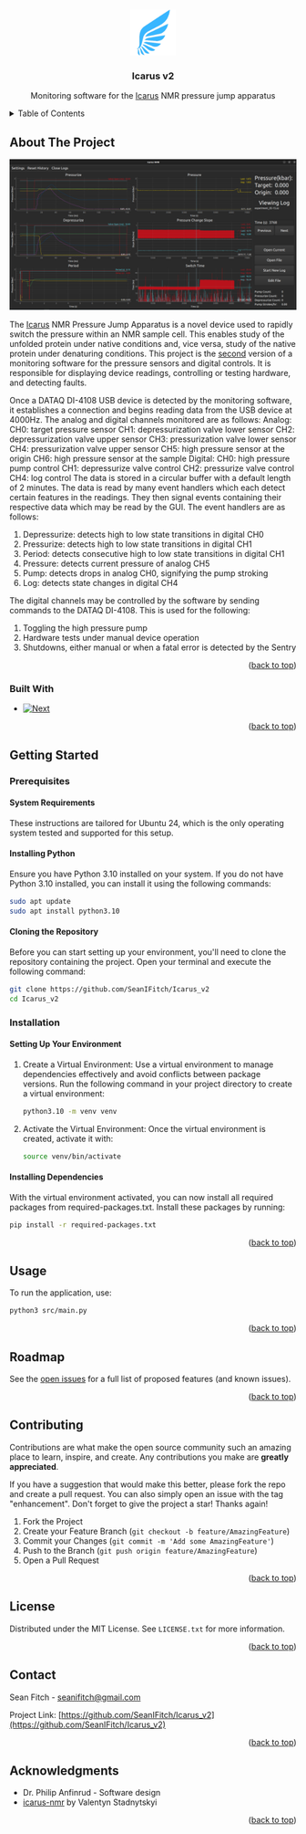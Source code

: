 <a name="readme-top"></a>


<!-- PROJECT LOGO -->
<br />
<div align="center">
  <a href="https://github.com/SeanIFitch/icarus_v2">
    <img src="images/wing.png" alt="Logo" width="80" height="80">
  </a>

<h3 align="center">Icarus v2</h3>

  <p align="center">
    Monitoring software for the <a href="https://pubmed.ncbi.nlm.nih.gov/29666248/">Icarus</a> NMR pressure jump apparatus
  </p>
</div>



<!-- TABLE OF CONTENTS -->
<details>
  <summary>Table of Contents</summary>
  <ol>
    <li>
      <a href="#about-the-project">About The Project</a>
      <ul>
        <li><a href="#built-with">Built With</a></li>
      </ul>
    </li>
    <li>
      <a href="#getting-started">Getting Started</a>
      <ul>
        <li><a href="#prerequisites">Prerequisites</a></li>
        <li><a href="#installation">Installation</a></li>
      </ul>
    </li>
    <li><a href="#usage">Usage</a></li>
    <li><a href="#roadmap">Roadmap</a></li>
    <li><a href="#contributing">Contributing</a></li>
    <li><a href="#license">License</a></li>
    <li><a href="#contact">Contact</a></li>
    <li><a href="#acknowledgments">Acknowledgments</a></li>
  </ol>
</details>



<!-- ABOUT THE PROJECT -->
## About The Project

![Product Name Screen Shot][product-screenshot]

The <a href="https://pubmed.ncbi.nlm.nih.gov/29666248/">Icarus</a> NMR Pressure Jump Apparatus is a novel device used to rapidly switch the pressure within an NMR sample cell. This enables study of the unfolded protein under native conditions and, vice versa, study of the native protein under denaturing conditions. This project is the <a href="https://github.com/vstadnytskyi/icarus-nmr">second</a> version of a monitoring software for the pressure sensors and digital controls. It is responsible for displaying device readings, controlling or testing hardware, and detecting faults. 

Once a DATAQ DI-4108 USB device is detected by the monitoring software, it establishes a connection and begins reading data from the USB device at 4000Hz. The analog and digital channels monitored are as follows:
Analog:
    CH0: target pressure sensor
    CH1: depressurization valve lower sensor
    CH2: depressurization valve upper sensor
    CH3: pressurization valve lower sensor
    CH4: pressurization valve upper sensor
    CH5: high pressure sensor at the origin
    CH6: high pressure sensor at the sample
Digital:
    CH0: high pressure pump control
    CH1: depressurize valve control
    CH2: pressurize valve control
    CH4: log control
The data is stored in a circular buffer with a default length of 2 minutes. The data is read by many event handlers which each detect certain features in the readings. They then signal events containing their respective data which may be read by the GUI. The event handlers are as follows:
1. Depressurize: detects high to low state transitions in digital CH0
2. Pressurize: detects high to low state transitions in digital CH1
3. Period: detects consecutive high to low state transitions in digital CH1
4. Pressure: detects current pressure of analog CH5
5. Pump: detects drops in analog CH0, signifying the pump stroking
6. Log: detects state changes in digital CH4

The digital channels may be controlled by the software by sending commands to the DATAQ DI-4108. This is used for the following:
1. Toggling the high pressure pump
2. Hardware tests under manual device operation
3. Shutdowns, either manual or when a fatal error is detected by the Sentry

<p align="right">(<a href="#readme-top">back to top</a>)</p>



### Built With

* [![Next][Next.js]][Next-url]

<p align="right">(<a href="#readme-top">back to top</a>)</p>



<!-- GETTING STARTED -->
## Getting Started

### Prerequisites

#### System Requirements
These instructions are tailored for Ubuntu 24, which is the only operating system tested and supported for this setup.

#### Installing Python
Ensure you have Python 3.10 installed on your system. If you do not have Python 3.10 installed, you can install it using the following commands:
```sh
sudo apt update
sudo apt install python3.10
```
#### Cloning the Repository
Before you can start setting up your environment, you'll need to clone the repository containing the project. Open your terminal and execute the following command:
```sh
git clone https://github.com/SeanIFitch/Icarus_v2
cd Icarus_v2
```

### Installation

#### Setting Up Your Environment
1. Create a Virtual Environment:
Use a virtual environment to manage dependencies effectively and avoid conflicts between package versions. Run the following command in your project directory to create a virtual environment:
   ```sh
   python3.10 -m venv venv
   ```
2. Activate the Virtual Environment:
Once the virtual environment is created, activate it with:
   ```sh
   source venv/bin/activate
   ```
#### Installing Dependencies
With the virtual environment activated, you can now install all required packages from required-packages.txt. Install these packages by running:
   ```sh
   pip install -r required-packages.txt
   ```


<p align="right">(<a href="#readme-top">back to top</a>)</p>



<!-- USAGE EXAMPLES -->
## Usage

To run the application, use:
   ```sh
   python3 src/main.py
   ```

<p align="right">(<a href="#readme-top">back to top</a>)</p>



<!-- ROADMAP -->
## Roadmap

See the [open issues](https://github.com/SeanIFitch/Icarus_v2/issues) for a full list of proposed features (and known issues).

<p align="right">(<a href="#readme-top">back to top</a>)</p>



<!-- CONTRIBUTING -->
## Contributing

Contributions are what make the open source community such an amazing place to learn, inspire, and create. Any contributions you make are **greatly appreciated**.

If you have a suggestion that would make this better, please fork the repo and create a pull request. You can also simply open an issue with the tag "enhancement".
Don't forget to give the project a star! Thanks again!

1. Fork the Project
2. Create your Feature Branch (`git checkout -b feature/AmazingFeature`)
3. Commit your Changes (`git commit -m 'Add some AmazingFeature'`)
4. Push to the Branch (`git push origin feature/AmazingFeature`)
5. Open a Pull Request

<p align="right">(<a href="#readme-top">back to top</a>)</p>



<!-- LICENSE -->
## License

Distributed under the MIT License. See `LICENSE.txt` for more information.

<p align="right">(<a href="#readme-top">back to top</a>)</p>



<!-- CONTACT -->
## Contact

Sean Fitch - seanifitch@gmail.com

Project Link: [https://github.com/SeanIFitch/Icarus_v2](https://github.com/SeanIFitch/Icarus_v2)

<p align="right">(<a href="#readme-top">back to top</a>)</p>



<!-- ACKNOWLEDGMENTS -->
## Acknowledgments

* Dr. Philip Anfinrud - Software design
* [icarus-nmr](https://github.com/vstadnytskyi/icarus-nmr) by Valentyn Stadnytskyi

<p align="right">(<a href="#readme-top">back to top</a>)</p>



<!-- MARKDOWN LINKS & IMAGES -->
<!-- https://www.markdownguide.org/basic-syntax/#reference-style-links -->
[product-screenshot]: images/example-log-screen.png
[Next.js]: https://img.shields.io/badge/next.js-000000?style=for-the-badge&logo=nextdotjs&logoColor=white
[Next-url]: https://nextjs.org/